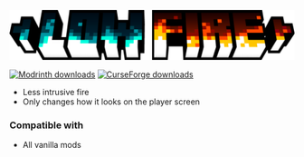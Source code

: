 ![Low fire](https://github.com/devvyyxyz/modrinth-text-packs/blob/main/resources/low%20fire.png?raw=true)

<a href="https://modrinth.com/resourcepack/low-fire-xyz"><img src="https://img.shields.io/badge/dynamic/json?color=2d2d2d&amp;colorA=17b85a&amp;style=flat-square&amp;label=&amp;suffix=%20downloads&amp;query=downloads&amp;url=https://api.modrinth.com/v2/project/xFSWIMEj&amp;logo=modrinth&amp;logoColor=2d2d2d" alt="Modrinth downloads"></a> <a href="https://legacy.curseforge.com/minecraft/texture-packs/low-fire-xyz"><img src="https://cf.way2muchnoise.eu/full_1129655_downloads.svg?badge_style=flat" alt="CurseForge downloads"></a>

- Less intrusive fire
- Only changes how it looks on the player screen

### Compatible with
- All vanilla mods